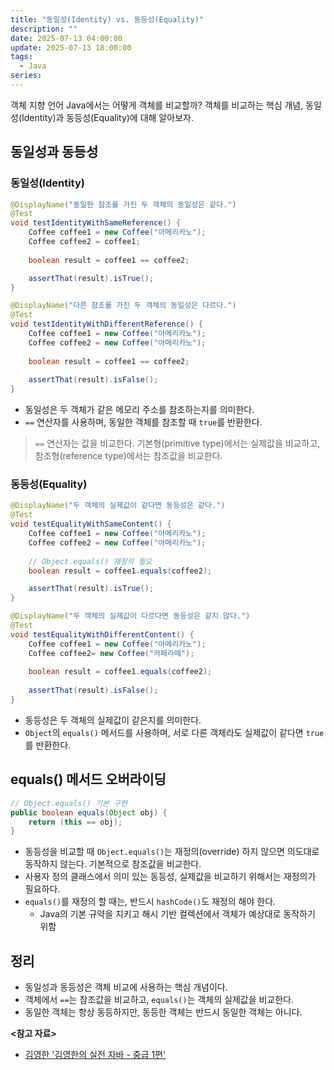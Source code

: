 ```yaml
---
title: "동일성(Identity) vs. 동등성(Equality)"
description: ""
date: 2025-07-13 04:00:00
update: 2025-07-13 18:00:00
tags:
  - Java
series: 
---
```


객체 지향 언어 Java에서는 어떻게 객체를 비교할까? 객체를 비교하는 핵심 개념, 동일성(Identity)과 동등성(Equality)에 대해 알아보자.

## 동일성과 동등성

### 동일성(Identity)

```java
@DisplayName("동일한 참조를 가진 두 객체의 동일성은 같다.")
@Test
void testIdentityWithSameReference() {
    Coffee coffee1 = new Coffee("아메리카노");
    Coffee coffee2 = coffee1;
    
    boolean result = coffee1 == coffee2;

    assertThat(result).isTrue();
}

@DisplayName("다른 참조를 가진 두 객체의 동일성은 다르다.")
@Test
void testIdentityWithDifferentReference() {
    Coffee coffee1 = new Coffee("아메리카노");
    Coffee coffee2 = new Coffee("아메리카노");
    
    boolean result = coffee1 == coffee2;
    
    assertThat(result).isFalse();
}
```

- 동일성은 두 객체가 같은 메모리 주소를 참조하는지를 의미한다.
- `==` 연산자를 사용하며, 동일한 객체를 참조할 때 `true`를 반환한다.

> `==` 연산자는 값을 비교한다. 기본형(primitive type)에서는 실제값을 비교하고, 참조형(reference type)에서는 참조값을 비교한다.

### 동등성(Equality)

```java
@DisplayName("두 객체의 실제값이 같다면 동등성은 같다.")
@Test
void testEqualityWithSameContent() {
    Coffee coffee1 = new Coffee("아메리카노");
    Coffee coffee2 = new Coffee("아메리카노");
    
    // Object.equals() 재정의 필요
    boolean result = coffee1.equals(coffee2);

    assertThat(result).isTrue();
}

@DisplayName("두 객체의 실제값이 다르다면 동등성은 같지 않다.")
@Test
void testEqualityWithDifferentContent() {
    Coffee coffee1 = new Coffee("아메리카노");
    Coffee coffee2= new Coffee("카페라떼");
    
    boolean result = coffee1.equals(coffee2);
    
    assertThat(result).isFalse();
}
```

- 동등성은 두 객체의 실제값이 같은지를 의미한다.
- `Object`의 `equals()` 메서드를 사용하며, 서로 다른 객체라도 실제값이 같다면 `true`를 반환한다.

## equals() 메서드 오버라이딩

```java
// Object.equals() 기본 구현
public boolean equals(Object obj) {
    return (this == obj);
}
```

- 동등성을 비교할 때 `Object.equals()`는 재정의(override) 하지 않으면 의도대로 동작하지 않는다. 기본적으로 참조값을 비교한다.
- 사용자 정의 클래스에서 의미 있는 동등성, 실제값을 비교하기 위해서는 재정의가 필요하다.
- `equals()`를 재정의 할 때는, 반드시 `hashCode()`도 재정의 해야 한다.
    - Java의 기본 규약을 지키고 해시 기반 컬렉션에서 객체가 예상대로 동작하기 위함

## 정리

- 동일성과 동등성은 객체 비교에 사용하는 핵심 개념이다.
- 객체에서 `==`는 참조값을 비교하고, `equals()`는 객체의 실제값을 비교한다.
- 동일한 객체는 항상 동등하지만, 동등한 객체는 반드시 동일한 객체는 아니다.

**<참고 자료>**

- [김영한 '김영한의 실전 자바 - 중급 1편'](https://inf.run/FiFGQ)
